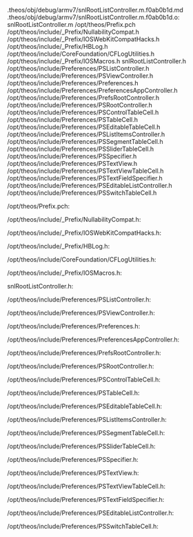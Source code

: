 .theos/obj/debug/armv7/snlRootListController.m.f0ab0b1d.md .theos/obj/debug/armv7/snlRootListController.m.f0ab0b1d.o: \
  snlRootListController.m /opt/theos/Prefix.pch \
  /opt/theos/include/_Prefix/NullabilityCompat.h \
  /opt/theos/include/_Prefix/IOSWebKitCompatHacks.h \
  /opt/theos/include/_Prefix/HBLog.h \
  /opt/theos/include/CoreFoundation/CFLogUtilities.h \
  /opt/theos/include/_Prefix/IOSMacros.h snlRootListController.h \
  /opt/theos/include/Preferences/PSListController.h \
  /opt/theos/include/Preferences/PSViewController.h \
  /opt/theos/include/Preferences/Preferences.h \
  /opt/theos/include/Preferences/PreferencesAppController.h \
  /opt/theos/include/Preferences/PrefsRootController.h \
  /opt/theos/include/Preferences/PSRootController.h \
  /opt/theos/include/Preferences/PSControlTableCell.h \
  /opt/theos/include/Preferences/PSTableCell.h \
  /opt/theos/include/Preferences/PSEditableTableCell.h \
  /opt/theos/include/Preferences/PSListItemsController.h \
  /opt/theos/include/Preferences/PSSegmentTableCell.h \
  /opt/theos/include/Preferences/PSSliderTableCell.h \
  /opt/theos/include/Preferences/PSSpecifier.h \
  /opt/theos/include/Preferences/PSTextView.h \
  /opt/theos/include/Preferences/PSTextViewTableCell.h \
  /opt/theos/include/Preferences/PSTextFieldSpecifier.h \
  /opt/theos/include/Preferences/PSEditableListController.h \
  /opt/theos/include/Preferences/PSSwitchTableCell.h

/opt/theos/Prefix.pch:

/opt/theos/include/_Prefix/NullabilityCompat.h:

/opt/theos/include/_Prefix/IOSWebKitCompatHacks.h:

/opt/theos/include/_Prefix/HBLog.h:

/opt/theos/include/CoreFoundation/CFLogUtilities.h:

/opt/theos/include/_Prefix/IOSMacros.h:

snlRootListController.h:

/opt/theos/include/Preferences/PSListController.h:

/opt/theos/include/Preferences/PSViewController.h:

/opt/theos/include/Preferences/Preferences.h:

/opt/theos/include/Preferences/PreferencesAppController.h:

/opt/theos/include/Preferences/PrefsRootController.h:

/opt/theos/include/Preferences/PSRootController.h:

/opt/theos/include/Preferences/PSControlTableCell.h:

/opt/theos/include/Preferences/PSTableCell.h:

/opt/theos/include/Preferences/PSEditableTableCell.h:

/opt/theos/include/Preferences/PSListItemsController.h:

/opt/theos/include/Preferences/PSSegmentTableCell.h:

/opt/theos/include/Preferences/PSSliderTableCell.h:

/opt/theos/include/Preferences/PSSpecifier.h:

/opt/theos/include/Preferences/PSTextView.h:

/opt/theos/include/Preferences/PSTextViewTableCell.h:

/opt/theos/include/Preferences/PSTextFieldSpecifier.h:

/opt/theos/include/Preferences/PSEditableListController.h:

/opt/theos/include/Preferences/PSSwitchTableCell.h:
